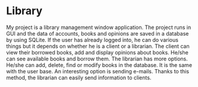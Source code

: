 # Library
My project is a library management window application. The project runs in GUI and the data of 
accounts, books and opinions are saved in a database by using SQLite. If the user has already 
logged into, he can do various things but it depends on whether he is a client or a librarian.
The client can view their borrowed books, add and display opinions about books. He/she can 
see available books and borrow them. The librarian has more options. He/she can add, delete, 
find or modify books in the database. It is the same with the user base. An interesting option is 
sending e-mails. Thanks to this method, the librarian can easily send information to clients.
